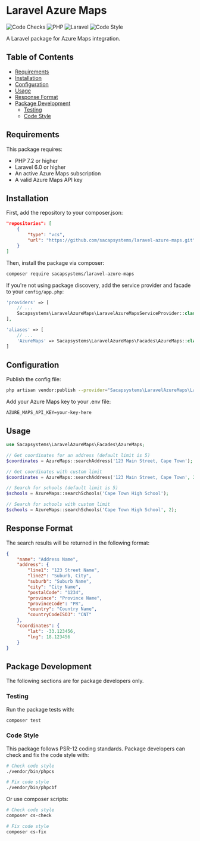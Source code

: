 # Laravel Azure Maps

![Code Checks](https://github.com/sacapsystems/laravel-azure-maps/actions/workflows/code-checks.yaml/badge.svg)
![PHP](https://img.shields.io/badge/PHP-%5E7.2-777BB4?logo=php)
![Laravel](https://img.shields.io/badge/Laravel-%5E6.0-FF2D20?logo=laravel)
![Code Style](https://img.shields.io/badge/Code%20Style-PSR--12-green)

A Laravel package for Azure Maps integration.

## Table of Contents
- [Requirements](#requirements)
- [Installation](#installation)
- [Configuration](#configuration)
- [Usage](#usage)
- [Response Format](#response-format)
- [Package Development](#package-development)
  - [Testing](#testing)
  - [Code Style](#code-style)

## Requirements

This package requires:

- PHP 7.2 or higher
- Laravel 6.0 or higher
- An active Azure Maps subscription
- A valid Azure Maps API key

## Installation

First, add the repository to your composer.json:

```json
"repositories": [
    {
        "type": "vcs",
        "url": "https://github.com/sacapsystems/laravel-azure-maps.git"
    }
]
```

Then, install the package via composer:

```bash
composer require sacapsystems/laravel-azure-maps
```

If you're not using package discovery, add the service provider and facade to your `config/app.php`:

```php
'providers' => [
    // ...
    Sacapsystems\LaravelAzureMaps\LaravelAzureMapsServiceProvider::class,
],

'aliases' => [
    // ...
    'AzureMaps' => Sacapsystems\LaravelAzureMaps\Facades\AzureMaps::class,
]
```

## Configuration

Publish the config file:

```bash
php artisan vendor:publish --provider="Sacapsystems\LaravelAzureMaps\LaravelAzureMapsServiceProvider"
```

Add your Azure Maps key to your .env file:

```
AZURE_MAPS_API_KEY=your-key-here
```

## Usage

```php
use Sacapsystems\LaravelAzureMaps\Facades\AzureMaps;

// Get coordinates for an address (default limit is 5)
$coordinates = AzureMaps::searchAddress('123 Main Street, Cape Town');

// Get coordinates with custom limit
$coordinates = AzureMaps::searchAddress('123 Main Street, Cape Town', 2);

// Search for schools (default limit is 5)
$schools = AzureMaps::searchSchools('Cape Town High School');

// Search for schools with custom limit
$schools = AzureMaps::searchSchools('Cape Town High School', 2);
```

## Response Format
The search results will be returned in the following format:

```json
{
    "name": "Address Name",
    "address": {
        "line1": "123 Street Name",
        "line2": "Suburb, City",
        "suburb": "Suburb Name",
        "city": "City Name",
        "postalCode": "1234",
        "province": "Province Name",
        "provinceCode": "PR",
        "country": "Country Name",
        "countryCodeISO3": "CNT"
    },
    "coordinates": {
        "lat": -33.123456,
        "lng": 18.123456
    }
}
```

## Package Development

The following sections are for package developers only.

### Testing
Run the package tests with:

```bash
composer test
```

### Code Style
This package follows PSR-12 coding standards. Package developers can check and fix the code style with:

```bash
# Check code style
./vendor/bin/phpcs

# Fix code style
./vendor/bin/phpcbf
```

Or use composer scripts:

```bash
# Check code style
composer cs-check

# Fix code style
composer cs-fix
```
